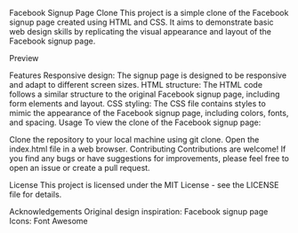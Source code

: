 Facebook Signup Page Clone
This project is a simple clone of the Facebook signup page created using HTML and CSS. It aims to demonstrate basic web design skills by replicating the visual appearance and layout of the Facebook signup page.

Preview

Features
Responsive design: The signup page is designed to be responsive and adapt to different screen sizes.
HTML structure: The HTML code follows a similar structure to the original Facebook signup page, including form elements and layout.
CSS styling: The CSS file contains styles to mimic the appearance of the Facebook signup page, including colors, fonts, and spacing.
Usage
To view the clone of the Facebook signup page:

Clone the repository to your local machine using git clone.
Open the index.html file in a web browser.
Contributing
Contributions are welcome! If you find any bugs or have suggestions for improvements, please feel free to open an issue or create a pull request.

License
This project is licensed under the MIT License - see the LICENSE file for details.

Acknowledgements
Original design inspiration: Facebook signup page
Icons: Font Awesome
